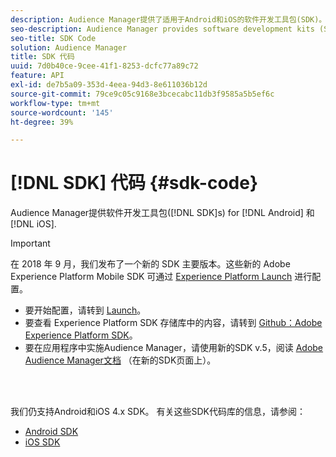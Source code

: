```yaml
---
description: Audience Manager提供了适用于Android和iOS的软件开发工具包(SDK)。
seo-description: Audience Manager provides software development kits (SDKs) for Android and iOS.
seo-title: SDK Code
solution: Audience Manager
title: SDK 代码
uuid: 7d0b40ce-9cee-41f1-8253-dcfc77a89c72
feature: API
exl-id: de7b5a09-353d-4eea-94d3-8e611036b12d
source-git-commit: 79ce9c05c9168e3bcecabc11db3f9585a5b5ef6c
workflow-type: tm+mt
source-wordcount: '145'
ht-degree: 39%

---
```


# [!DNL SDK] 代码 {#sdk-code}

Audience Manager提供软件开发工具包([!DNL SDK]s) for [!DNL Android] 和 [!DNL iOS].

>[!IMPORTANT]
>
>在 2018 年 9 月，我们发布了一个新的 SDK 主要版本。这些新的 Adobe Experience Platform Mobile SDK 可通过 [Experience Platform Launch](https://www.adobe.com/experience-platform/launch.html) 进行配置。

* 要开始配置，请转到 [Launch](https://launch.adobe.com/)。
* 要查看 Experience Platform SDK 存储库中的内容，请转到 [Github：Adobe Experience Platform SDK](https://github.com/Adobe-Marketing-Cloud/acp-sdks)。
* 要在应用程序中实施Audience Manager，请使用新的SDK v.5，阅读 [Adobe Audience Manager文档](https://experienceleague.adobe.com/docs/experience-platform/destinations/catalog/data-management/aam-dil-extension.html?lang=en) （在新的SDK页面上）。

<br> 

我们仍支持Android和iOS 4.x SDK。 有关这些SDK代码库的信息，请参阅：

* [Android SDK](https://experienceleague.adobe.com/docs/mobile-services/android/overview.html)
* [iOS SDK](https://experienceleague.adobe.com/docs/mobile-services/ios/overview.html)

